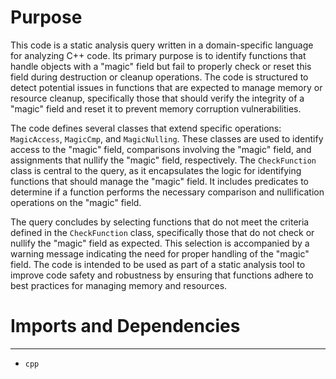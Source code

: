 # Purpose
This code is a static analysis query written in a domain-specific language for analyzing C++ code. Its primary purpose is to identify functions that handle objects with a "magic" field but fail to properly check or reset this field during destruction or cleanup operations. The code is structured to detect potential issues in functions that are expected to manage memory or resource cleanup, specifically those that should verify the integrity of a "magic" field and reset it to prevent memory corruption vulnerabilities.

The code defines several classes that extend specific operations: `MagicAccess`, `MagicCmp`, and `MagicNulling`. These classes are used to identify access to the "magic" field, comparisons involving the "magic" field, and assignments that nullify the "magic" field, respectively. The `CheckFunction` class is central to the query, as it encapsulates the logic for identifying functions that should manage the "magic" field. It includes predicates to determine if a function performs the necessary comparison and nullification operations on the "magic" field.

The query concludes by selecting functions that do not meet the criteria defined in the `CheckFunction` class, specifically those that do not check or nullify the "magic" field as expected. This selection is accompanied by a warning message indicating the need for proper handling of the "magic" field. The code is intended to be used as part of a static analysis tool to improve code safety and robustness by ensuring that functions adhere to best practices for managing memory and resources.
# Imports and Dependencies

---
- `cpp`


